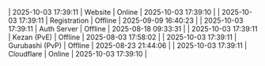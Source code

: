 | 2025-10-03 17:39:11 | Website | Online | 2025-10-03 17:39:10 |
| 2025-10-03 17:39:11 | Registration | Offline | 2025-09-09 16:40:23 |
| 2025-10-03 17:39:11 | Auth Server | Offline | 2025-08-18 09:33:31 |
| 2025-10-03 17:39:11 | Kezan (PvE) | Offline | 2025-08-03 17:58:02 |
| 2025-10-03 17:39:11 | Gurubashi (PvP) | Offline | 2025-08-23 21:44:06 |
| 2025-10-03 17:39:11 | Cloudflare | Online | 2025-10-03 17:39:10 |
